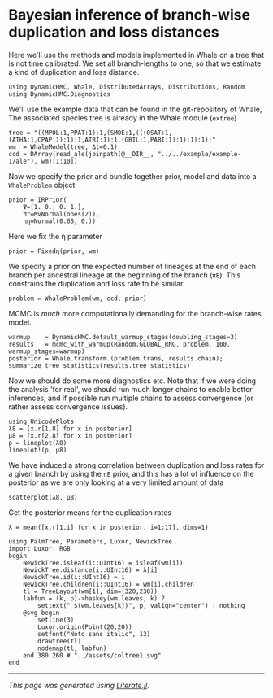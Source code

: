 
# Bayesian inference of branch-wise duplication and loss distances

Here we'll use the methods and models implemented in Whale on a tree that is
not time calibrated. We set all branch-lengths to one, so that we estimate a
kind of duplication and loss distance.

```@example distances
using DynamicHMC, Whale, DistributedArrays, Distributions, Random
using DynamicHMC.Diagnostics
```

We'll use the example data that can be found in the git-repository of Whale,
The associated species tree is already in the Whale module (`extree`)

```@example distances
tree = "((MPOL:1,PPAT:1):1,(SMOE:1,(((OSAT:1,(ATHA:1,CPAP:1):1):1,ATRI:1):1,(GBIL:1,PABI:1):1):1):1);"
wm  = WhaleModel(tree, Δt=0.1)
ccd = DArray(read_ale(joinpath(@__DIR__, "../../example/example-1/ale"), wm)[1:10])
```

Now we specify the prior and bundle together prior, model and data into a
`WhaleProblem` object

```@example distances
prior = IRPrior(
    Ψ=[1. 0.; 0. 1.],
    πr=MvNormal(ones(2)),
    πη=Normal(0.65, 0.))
```

Here we fix the η parameter

```@example distances
prior = Fixedη(prior, wm)
```

We specify a prior on the expected number of lineages at the end of each
branch per ancestral lineage at the beginning of the branch (`πE`). This
constrains the duplication and loss rate to be similar.

```@example distances
problem = WhaleProblem(wm, ccd, prior)
```

MCMC is *much* more computationally demanding for the branch-wise rates model.

```@example distances
warmup    = DynamicHMC.default_warmup_stages(doubling_stages=3)
results   = mcmc_with_warmup(Random.GLOBAL_RNG, problem, 100, warmup_stages=warmup)
posterior = Whale.transform.(problem.trans, results.chain);
summarize_tree_statistics(results.tree_statistics)
```

Now we should do some more diagnostics etc. Note that if we were doing the
analysis 'for real', we should run much longer chains to enable better inferences,
and if possible run multiple chains to assess convergence (or rather assess
convergence issues).

```@example distances
using UnicodePlots
λ8 = [x.r[1,8] for x in posterior]
μ8 = [x.r[2,8] for x in posterior]
p = lineplot(λ8)
lineplot!(p, μ8)
```

We have induced a strong correlation between duplication and loss rates for
a given branch by using the `πE` prior, and this has a lot of influence on
the posterior as we are only looking at a very limited amount of data

```@example distances
scatterplot(λ8, μ8)
```

Get the posterior means for the duplication rates

```@example distances
λ = mean([x.r[1,i] for x in posterior, i=1:17], dims=1)

using PalmTree, Parameters, Luxor, NewickTree
import Luxor: RGB
begin
    NewickTree.isleaf(i::UInt16) = isleaf(wm[i])
    NewickTree.distance(i::UInt16) = λ[i]
    NewickTree.id(i::UInt16) = i
    NewickTree.children(i::UInt16) = wm[i].children
    tl = TreeLayout(wm[1], dim=(320,230))
    labfun = (k, p)->haskey(wm.leaves, k) ?
        settext(" $(wm.leaves[k])", p, valign="center") : nothing
    @svg begin
        setline(3)
        Luxor.origin(Point(20,20))
        setfont("Noto sans italic", 13)
        drawtree(tl)
        nodemap(tl, labfun)
    end 380 260 # "../assets/coltree1.svg"
end
```

---

*This page was generated using [Literate.jl](https://github.com/fredrikekre/Literate.jl).*

